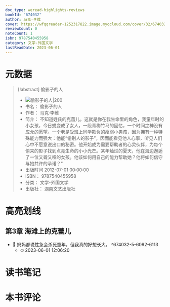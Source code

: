 ```yaml
---
doc_type: weread-highlights-reviews
bookId: "674032"
author: 马克·李维
cover: https://wfqqreader-1252317822.image.myqcloud.com/cover/32/674032/t7_674032.jpg
reviewCount: 0
noteCount: 1
isbn: 9787540455958
category: 文学-外国文学
lastReadDate: 2023-06-01
---
```

# 元数据
> [!abstract] 偷影子的人
> - ![ 偷影子的人|200](https://wfqqreader-1252317822.image.myqcloud.com/cover/32/674032/t7_674032.jpg)
> - 书名： 偷影子的人
> - 作者： 马克·李维
> - 简介：     不知道姓氏的克蕾儿。这就是你在我生命里的角色，我童年时的小女孩，今日蜕变成了女人，一段青梅竹马的回忆，一个时间之神没有应允的愿望。一个老是受班上同学欺负的瘦弱小男孩，因为拥有一种特殊能力而强大：他能“偷别人的影子”，因而能看见他人心事，听见人们心中不愿意说出口的秘密。他开始成为需要帮助者的心灵伙伴，为每个偷来的影子找到点亮生命的小小光芒。某年灿烂的夏天，他在海边邂逅了一位又聋又哑的女孩。他该如何用自己的能力帮助她？他将如何信守与她共许的承诺？"
> - 出版时间 2012-07-01 00:00:00
> - ISBN： 9787540455958
> - 分类： 文学-外国文学
> - 出版社： 湖南文艺出版社

# 高亮划线

## 第3章 海滩上的克蕾儿


- 📌 妈妈都说性急会杀死童年，但我真的好想长大。 ^674032-5-6092-6113
    - ⏱ 2023-06-01 12:06:20 
# 读书笔记

# 本书评论
